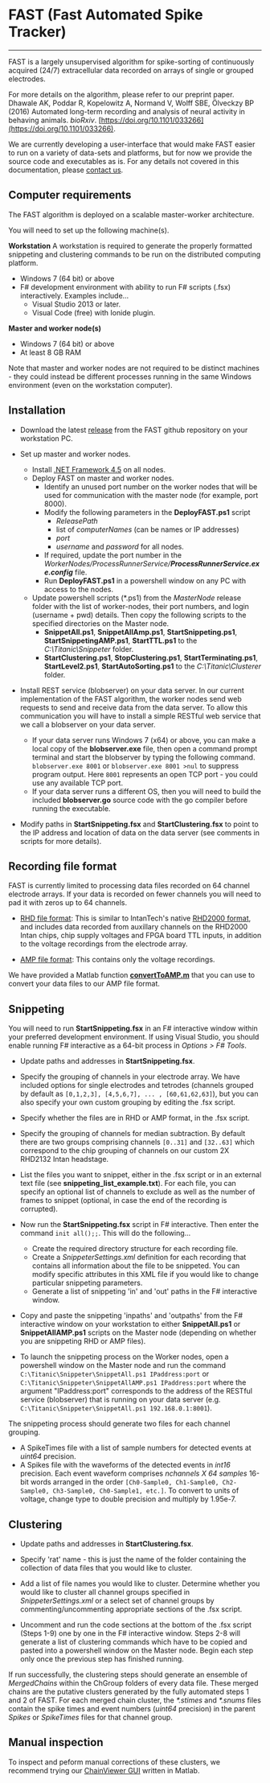 # FAST (Fast Automated Spike Tracker)
----

FAST is a largely unsupervised algorithm for spike-sorting of continuously acquired (24/7) extracellular data recorded on arrays of single or grouped electrodes.

For more details on the algorithm, please refer to our preprint paper.
Dhawale AK, Poddar R, Kopelowitz A, Normand V, Wolff SBE, Ölveckzy BP (2016) Automated long-term recording and analysis of neural activity in behaving animals. *bioRxiv*.  [https://doi.org/10.1101/033266](https://doi.org/10.1101/033266).

We are currently developing a user-interface that would make FAST easier to run on a variety of data-sets and platforms, but for now we provide the source code and executables as is. For any details not covered in this documentation, please [contact us](https://olveczkylab.oeb.harvard.edu/about).

## Computer requirements

The FAST algorithm is deployed on a scalable master-worker architecture. 

You will need to set up the following machine(s).

**Workstation**
A workstation is required to generate the properly formatted snippeting and clustering commands to be run on the distributed computing platform. 
- Windows 7 (64 bit) or above
- F# development environment with ability to run F# scripts (.fsx) interactively. 
	Examples include...
	- Visual Studio 2013 or later.
	- Visual Code (free) with Ionide plugin.
	
**Master and worker node(s)**
- Windows 7 (64 bit) or above
- At least 8 GB RAM

Note that master and worker nodes are not required to be distinct machines - they could instead be different processes running in the same Windows environment (even on the workstation computer).	

## Installation

- Download the latest [release](https://github.com/Olveczky-Lab/FAST/tree/master/Releases) from the FAST github repository on your workstation PC.

- Set up master and worker nodes.
	- Install [.NET Framework 4.5](https://www.microsoft.com/en-us/download/details.aspx?id=30653) on all nodes.
	- Deploy FAST on master and worker nodes.
		- Identify an unused port number on the worker nodes that will be used for communication with the master node (for example, port 8000).
		- Modify the following parameters in the **DeployFAST.ps1** script
			- *ReleasePath*
			- list of *computerNames* (can be names or IP addresses)
			- *port*
			- *username* and *password* for all nodes.
		- If required, update the port number in the *WorkerNodes/ProcessRunnerService/**ProcessRunnerService.exe.config*** file.
		- Run **DeployFAST.ps1** in a powershell window on any PC with access to the nodes.
	- Update powershell scripts (*.ps1) from the *MasterNode* release folder with the list of worker-nodes, their port numbers, and login (username + pwd) details. Then copy the following scripts to the specified directories on the Master node.
		- **SnippetAll.ps1**, **SnippetAllAmp.ps1**, **StartSnippeting.ps1**, **StartSnippetingAMP.ps1**, **StartTTL.ps1** to the _C:\Titanic\Snippeter_ folder.
		- **StartClustering.ps1**, **StopClustering.ps1**, **StartTerminating.ps1**, **StartLevel2.ps1**, **StartAutoSorting.ps1** to the _C:\Titanic\Clusterer_ folder.
	

- Install REST service (blobserver) on your data server. 
	In our current implementation of the FAST algorithm, the worker nodes send web requests to send and receive data from the data server. To allow this communication you will have to install a simple RESTful web service that we call a blobserver on your data server. 
	- If your data server runs Windows 7 (x64) or above, you can make a local copy of the **blobserver.exe** file, then open a command prompt terminal and start the blobserver by typing the following command. 
	`blobserver.exe 8001` 
	or 
	`blobserver.exe 8001 >nul` to suppress program output.
	Here `8001` represents an open TCP port - you could use any available TCP port.
	- If your data server runs a different OS, then you will need to build the included **blobserver.go** source code with the go compiler before running the executable.
	
- Modify paths in **StartSnippeting.fsx** and **StartClustering.fsx** to point to the IP address and location of data on the data server (see comments in scripts for more details).

## Recording file format

FAST is currently limited to processing data files recorded on 64 channel electrode arrays. If your data is recorded on fewer channels you will need to pad it with zeros up to 64 channels. 

- [RHD file format](https://github.com/Olveczky-Lab/FAST/blob/master/RHDFormat.txt): This is similar to IntanTech's native [RHD2000 format](http://intantech.com/files/Intan_RHD2000_data_file_formats.pdf), and includes data recorded from auxillary channels on the RHD2000 Intan chips, chip supply voltages and FPGA board TTL inputs, in addition to the voltage recordings from the electrode array.

- [AMP file format](https://github.com/Olveczky-Lab/FAST/blob/master/AMPFormat.txt): This contains only the voltage recordings. 

We have provided a Matlab function **[convertToAMP.m](https://github.com/Olveczky-Lab/FAST/Utilities/convertToAMP.m)** that you can use to convert your data files to our AMP file format.


## Snippeting

You will need to run **StartSnippeting.fsx** in an F# interactive window within your preferred development environment. If using Visual Studio, you should enable running F# interactive as a 64-bit process in *Options > F# Tools*.

- Update paths and addresses in **StartSnippeting.fsx**.

- Specify the grouping of channels in your electrode array. We have included options for single electrodes and tetrodes (channels grouped by default as `[0,1,2,3], [4,5,6,7], ... , [60,61,62,63]`), but you can also specify your own custom grouping by editing the .fsx script.

- Specify whether the files are in RHD or AMP format, in the .fsx script.

- Specify the grouping of channels for median subtraction. By default there are two groups comprising channels `[0..31]` and `[32..63]` which correspond to the chip grouping of channels on our custom 2X RHD2132 Intan headstage.

- List the files you want to snippet, either in the .fsx script or in an external text file (see **snippeting_list_example.txt**). For each file, you can specify an optional list of channels to exclude as well as the number of frames to snippet (optional, in case the end of the recording is corrupted).

- Now run the **StartSnippeting.fsx** script in F# interactive. Then enter the command `init all();;`. This will do the following...
	- Create the required directory structure for each recording file.
	- Create a *SnippeterSettings.xml* definition for each recording that contains all information about the file to be snippeted. You can modify specific attributes in this XML file if you would like to change particular snippeting parameters.
	- Generate a list of snippeting 'in' and 'out' paths in the F# interactive window. 
	
-  Copy and paste the snippeting 'inpaths' and 'outpaths' from the F# interactive window on your workstation to either **SnippetAll.ps1** or **SnippetAllAMP.ps1** scripts on the Master node (depending on whether you are snippeting RHD or AMP files).

- To launch the snippeting process on the Worker nodes, open a powershell window on the Master node and run the command 
`C:\Titanic\Snippeter\SnippetAll.ps1 IPaddress:port` 
or 
`C:\Titanic\Snippeter\SnippetAllAMP.ps1 IPaddress:port`
where the argument "IPaddress:port" corresponds to the address of the RESTful service (blobserver) that is running on your data server (e.g. `C:\Titanic\Snippeter\SnippetAll.ps1 192.168.0.1:8001`). 

The snippeting process should generate two files for each channel grouping.
- A SpikeTimes file with a list of sample numbers for detected events at *uint64* precision.
- A Spikes file with the waveforms of the detected events in *int16* precision. Each event waveform comprises *nchannels X 64 samples* 16-bit words arranged in the order `[Ch0-Sample0, Ch1-Sample0, Ch2-Sample0, Ch3-Sample0, Ch0-Sample1, etc.]`. To convert to units of voltage, change type to double precision and multiply by 1.95e-7.


## Clustering

- Update paths and addresses in **StartClustering.fsx**.

- Specify 'rat' name - this is just the name of the folder containing the collection of data files that you would like to cluster.

- Add a list of file names you would like to cluster. Determine whether you would like to cluster all channel groups specified in *SnippeterSettings.xml* or a select set of channel groups by commenting/uncommenting appropriate sections of the .fsx script.

- Uncomment and run the code sections at the bottom of the .fsx script (Steps 1-9) one by one in the F# interactive window. Steps 2-8 will generate a list of clustering commands which have to be copied and pasted into a powershell window on the Master node. Begin each step only once the previous step has finished running.

If run successfully, the clustering steps should generate an ensemble of *MergedChains* within the ChGroup folders of every data file. These merged chains are the putative clusters generated by the fully automated steps 1 and 2 of FAST. For each merged chain cluster, the *\*.stimes* and *\*.snums* files contain the spike times and event numbers (*uint64* precision) in the parent *Spikes* or *SpikeTimes* files for that channel group.


## Manual inspection
To inspect and peform manual corrections of these clusters, we recommend trying our [ChainViewer GUI](https://github.com/Olveczky-Lab/FAST-ChainViewer) written in Matlab.
